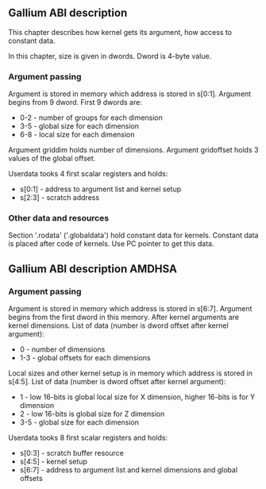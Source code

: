 ## Gallium ABI description

This chapter describes how kernel gets its argument, how access to constant data.

In this chapter, size is given in dwords. Dword is 4-byte value.

### Argument passing

Argument is stored in memory which address is stored in s[0:1].
Argument begins from 9 dword. First 9 dwords are:

* 0-2 - number of groups for each dimension
* 3-5 - global size for each dimension
* 6-8 - local size for each dimension

Argument griddim holds number of dimensions. Argument gridoffset holds 3 values of the
global offset.

Userdata tooks 4 first scalar registers and holds:

* s[0:1] - address to argument list and kernel setup
* s[2:3] - scratch address

### Other data and resources

Section '.rodata' ('.globaldata') hold constant data for kernels.
Constant data is placed after code of kernels. Use PC pointer to get this data.

## Gallium ABI description AMDHSA

### Argument passing

Argument is stored in memory which address is stored in s[6:7]. Argument begins from
the first dword in this memory. After kernel arguments are kernel dimensions.
List of data (number is dword offset after kernel argument):

* 0 - number of dimensions
* 1-3 - global offsets for each dimensions

Local sizes and other kernel setup is in memory which address is stored in s[4:5]. 
List of data (number is dword offset after kernel argument):

* 1 - low 16-bits is global local size for X dimension, higher 16-bits is for Y dimension
* 2 - low 16-bits is global size for Z dimension
* 3-5 - global size for each dimension

Userdata tooks 8 first scalar registers and holds:

* s[0:3] - scratch buffer resource
* s[4:5] - kernel setup
* s[6:7] - address to argument list and kernel dimensions and global offsets
